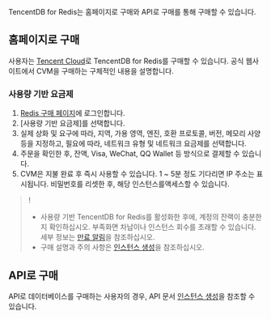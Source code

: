 
TencentDB for Redis는 홈페이지로 구매와 API로 구매를 통해 구매할 수 있습니다.
## 홈페이지로 구매
사용자는 [Tencent Cloud](https://buy.cloud.tencent.com/redis)로 TencentDB for Redis를 구매할 수 있습니다. 공식 웹사이트에서 CVM을 구매하는 구체적인 내용을 설명합니다.



### 사용량 기반 요금제
 
1. [Redis 구매 페이지](https://buy.cloud.tencent.com/redis)에 로그인합니다.
2. [사용량 기반 요금제]를 선택합니다.
3. 실제 상화 및 요구에 따라, 지역, 가용 영역, 엔진, 호환 프로토콜, 버전, 메모리 사양 등을 지정하고, 필요에 따라, 네트워크 유형 및 네트워크 요금제를 선택합니다.
4. 주문을 확인한 후, 잔액, Visa, WeChat, QQ Wallet 등 방식으로 결제할 수 있습니다.
5. CVM은 지불 완료 후 즉시 사용할 수 있습니다. 1 ~ 5분 정도 기다리면 IP 주소는 표시됩니다. 비밀번호를 리셋한 후, 해당 인스턴스를액세스할 수 있습니다.

>!
>- 사용량 기반 TencentDB for Redis를 활성화한 후에, 계정의 잔랙이 충분한지 확인하십시오. 부족화면 차납이나 인스턴스 회수를 초래할 수 있습니다.
>세부 정보는 [만료 알림](https://cloud.tencent.com/document/product/236/5159)을 참조하십시오.
>- 구매 설명과 주의 사항은 [인스턴스 생성](https://cloud.tencent.com/document/product/239/30871)을 참조하십시오.

## API로 구매
API로 데이터베이스를 구매하는 사용자의 경우, API 문서 [인스턴스 생성](https://cloud.tencent.com/document/product/239/20026)을 참조할 수 있습니다.


